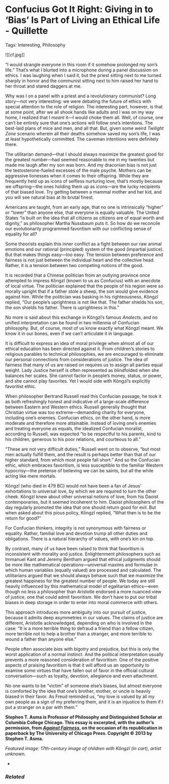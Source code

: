 # Confucius Got It Right: Giving in to ‘Bias’ Is Part of Living an Ethical Life - Quillette

Tags: Interesting, Philosophy

![[cf.jpg]]

“I would strangle everyone in this room if it somehow prolonged my son’s life.” That’s what I blurted into a microphone during a panel discussion on ethics. I was laughing when I said it, but the priest sitting next to me turned sharply in horror and the communist sitting next to him raised her hand to her throat and stared daggers at me.

Why was I on a panel with a priest and a revolutionary communist? Long story—not very interesting: we were debating the future of ethics with special attention to the role of religion. The interesting part, however, is that at some point, after we all shook hands like adults and I was on my way home, I realized that I *meant* it—I would choke them all. Well, of course, one can’t be entirely sure that one’s actions will follow one’s intentions. The best-laid plans of mice and men, and all that. But, given some weird *Twilight Zone* scenario wherein all their deaths somehow saved my son’s life, I was at least hypothetically committed. The caveman intentions were definitely there.

The utilitarian demand—that I should always maximize the greatest good for the greatest number—had seemed reasonable to me in my twenties but made me laugh after my son was born. And my draconian bias is not just the testosterone-fueled excesses of the male psyche. Mothers can be aggressive lionesses when it comes to their offspring. While they are frequently held up as icons of selfless nurturing love, that’s mostly because we offspring—the ones holding them up as icons—are the lucky recipients of that biased love. Try getting between a mammal mother and her kid, and you will see natural bias at its brutal finest.

Americans are taught, from an early age, that no one is intrinsically “higher” or “lower” than anyone else, that everyone is equally valuable. The United States “is built on the idea that all citizens as citizens are of equal worth and dignity,” as philosopher Martha Nussbaum puts it. So how do we reconcile our evolutionarily programmed favoritism with our conflicting sense of equality for all?

Some theorists explain this inner conflict as a fight between our raw animal emotions and our rational (principled) system of the good (impartial justice). But that makes things easy—*too* easy. The tension between preference and fairness is not just between the individual heart and the collective head. Rather, it is a tension between two competing notions of the good.

It is recorded that a Chinese politician from an outlying province once attempted to impress Kǒngzǐ (known to us as Confucius) with an anecdote of local virtue. The politician explained that the people of his region were so morally upright that if a father stole a sheep, the son would give evidence against him. While the politician was basking in his righteousness, Kǒngzǐ replied, “Our people’s uprightness is not like that. The father shields his son, the son shields his father. There is uprightness in this.”

No more is said about this exchange in Kǒngzǐ’s famous *Analects*, and no unified interpretation can be found in two millennia of Confucian philosophy. But, of course, most of us know exactly what Kǒngzǐ meant. We know it in our bones, even if we can’t articulate it in language.

It is difficult to express an idea of moral privilege when almost all of our ethical education has been directed against it. From children’s stories to religious parables to technical philosophies, we are encouraged to eliminate our personal connections from considerations of justice. The idea of fairness that many of us are raised on requires us to assign all parties equal weight. Lady Justice herself is often represented as blindfolded when she balances her scales. She cannot factor in people’s money, status, or power, and she cannot play favorites. Yet I would side with Kǒngzǐ’s explicitly favoritist ethic.

When philosopher Bertrand Russell read this Confucian passage, he took it as both refreshingly honest and indicative of a large-scale difference between Eastern and Western ethics. Russell generally thought that Christian virtue was too extreme—demanding charity for everyone, including one’s enemies. Confucian ethics, on the other hand, is more moderate and therefore more attainable. Instead of loving one’s enemies and treating everyone as equals, the idealized Confucian moralist, according to Russell, was expected “to be respectful to his parents, kind to his children, generous to his poor relations, and courteous to all.”

“These are not very difficult duties,” Russell went on to observe, “but most men actually fulfill them, and the result is perhaps better than that of our higher standard, from which most people fall short.” And so the Confucian ethic, which embraces favoritism, is less susceptible to the familiar Western hypocrisy—the pretense of believing we can be saints, but all the while acting like mere mortals.

Kǒngzǐ (who died in 479 BC) would not have been a fan of Jesus’ exhortations to universal love, by which we are required to turn the other cheek. Kǒngzǐ knew about other universal notions of love, from his Daoist contemporaries, but it seemed incoherent to him. Daoist philosophers of the day regularly promoted the idea that one should return good for evil. But when asked about this pious policy, Kǒngzǐ replied, “What then is to be the return for good?”

For Confucian thinkers, integrity is not synonymous with fairness or equality. Rather, familial love and devotion trump all other duties and obligations. There is a natural hierarchy of values, with one’s kin on top.

By contrast, many of us have been raised to think that favoritism is inconsistent with morality and justice. Enlightenment philosophers such as Immanuel Kant and Jeremy Bentham argued that ethical judgments should be more like mathematical operations—universal maxims and formulae in which human variables (equally valued) are processed and calculated. The utilitarians argued that we should always behave such that we maximize the greatest happiness for the greatest number of people. We today are still heavily influenced by this mathematical model of egalitarian ethics—even though no less a philosopher than Aristotle endorsed a more nuanced view of justice, one that could admit favoritism. We don’t have to put our tribal biases in deep storage in order to enter into moral commerce with others.

This approach introduces more ambiguity into our pursuit of justice, because it admits deep asymmetries in our values. The claims of justice are different, Aristotle acknowledged, depending on who is involved in the case: “It is a more terrible thing to defraud a friend than a fellow citizen, more terrible not to help a brother than a stranger, and more terrible to wound a father than anyone else.”

People often associate *bias* with bigotry and prejudice, but this is only the worst application of a normal instinct. And the political interpretation usually prevents a more reasoned consideration of favoritism. One of the positive aspects of praising favoritism is that it will afford us an opportunity to examine some virtues that have fallen out of favor in the official cultural conversation—such as loyalty, devotion, allegiance and even attachment.

No one wants to be “victim” of someone else’s biases, but almost everyone is comforted by the idea that one’s brother, mother, or uncle is heavily biased in their favor. As Freud reminded us, “my love is valued by all my own people as a sign of my preferring them, and it is an injustice to them if I put a stranger on a par with them.”

**Stephen T. Asma is Professor of Philosophy and Distinguished Scholar at Columbia College Chicago. This essay is excerpted, with the author’s permission, from *[Against Fairness](https://amzn.to/37NRZWz)*, on the occasion of its republication in paperback by The University of Chicago Press. Copyright © 2013 by Stephen T. Asma.**

*Featured image: 17th-century image of children with Kǒngzǐ (in cart), artist unknown.*

- 

### *Related*